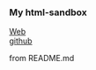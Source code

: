 ### My html-sandbox
[Web](https://iyu9.github.io/html "Web")  
[github](https://github.com/iyu9/iyu9.github.io.git)

from README.md
